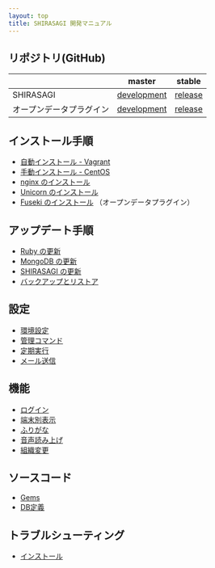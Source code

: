 ```yaml
---
layout: top
title: SHIRASAGI 開発マニュアル
---
```


## リポジトリ(GitHub)

| | master | stable |
|---|---|---|
| SHIRASAGI | [development](https://github.com/shirasagi/shirasagi) | [release](https://github.com/shirasagi/shirasagi/tree/stable) |
| オープンデータプラグイン | [development](https://github.com/shirasagi/opendata) | [release](https://github.com/shirasagi/opendata/tree/stable) |

## インストール手順

- [自動インストール - Vagrant](installation/vagrant.html)
- [手動インストール - CentOS](installation/manual.html)
- [nginx のインストール](installation/nginx.html)
- [Unicorn のインストール](installation/unicorn.html)
- [Fuseki のインストール](installation/fuseki.html) （オープンデータプラグイン）

## アップデート手順

- [Ruby の更新](updation/ruby.html)
- [MongoDB の更新](updation/mongodb.html)
- [SHIRASAGI の更新](updation/manual.html)
- [バックアップとリストア](updation/backup.html)

## 設定

- [環境設定](settings/env.html)
- [管理コマンド](settings/cmd.html)
- [定期実行](settings/cron.html)
- [メール送信](settings/mail.html)

## 機能

- [ログイン](features/login.html)
- [端末別表示](features/cms/mobile.html)
- [ふりがな](features/kana.html)
- [音声読み上げ](features/voice.html)
- [組織変更](features/chorg.html)

## ソースコード

- [Gems](source_codes/gems.html)
- [DB定義](source_codes/db.html)

## トラブルシューティング

- [インストール](trouble-shootings/installation.html)
